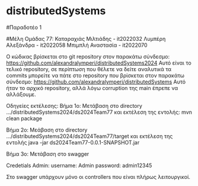 # distributedSystems
#Παραδοτέο 1

#Μέλη Ομάδας 77:
Καταραχιάς Μιλτιάδης - it2022032
Λυμπέρη Αλεξάνδρα - it2022058
Μπιμπλή Αναστασία - it2022070

Ο κώδικας βρίσκεται στο git repository στον παρακάτω σύνδεσμο:
https://github.com/alexandralymperi/distributedSystems2024
Αυτό είναι το τελικό repository, σε περίπτωση που θέλετε να δείτε αναλυτικά τα commits μπορείτε να πάτε στο repository που βρίσκεται στον παρακάτω σύνδεσμο:
https://github.com/alexandralymperi/distributedSystems
Αυτό ήταν το αρχικό repository, αλλά λόγω corruption της main έπρεπε να αλλάξουμε.

Οδηγείες εκτέλεσης:
Βήμα 1ο:
Μετάβαση στο directory .../distributedSystems2024/ds2024Team77 και εκτέλεση της εντολής: mvn clean package

Βήμα 2ο:
Μεάβαση στο directory .../distributedSystems2024/ds2024Team77/target και εκτέλεση της εντολής java -jar ds2024Team77-0.0.1-SNAPSHOT.jar

Βήμα 3ο:
Μετάβαση στο swagger

Credetials Admin:
username: Admin
password: admin12345

Στο swagger υπάρχουν μόνο οι controllers που είναι πλήρως λειτουργικοί. 

